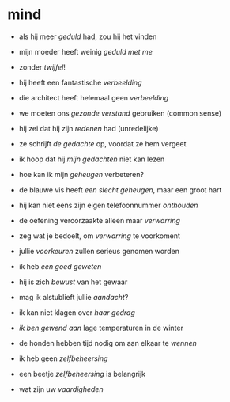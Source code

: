 # mind

- als hij meer *geduld* had, zou hij het vinden

- mijn moeder heeft weinig *geduld met me*

- zonder *twijfel*!

- hij heeft een fantastische *verbeelding*

- die architect heeft helemaal geen *verbeelding*

- we moeten ons *gezonde verstand* gebruiken (common sense)

- hij zei dat hij zijn *redenen* had (unredelijke)

- ze schrijft *de gedachte* op, voordat ze hem vergeet

- ik hoop dat hij *mijn gedachten* niet kan lezen

- hoe kan ik mijn *geheugen* verbeteren?

- de blauwe vis heeft *een slecht geheugen*, maar een groot hart

- hij kan niet eens zijn eigen telefoonnummer *onthouden*

- de oefening veroorzaakte alleen maar *verwarring*

- zeg wat je bedoelt, om *verwarring* te voorkoment

- jullie *voorkeuren* zullen serieus genomen worden

- ik heb *een goed geweten*

- hij is zich *bewust* van het gewaar

- mag ik alstublieft jullie *aandacht*?

- ik kan niet klagen over *haar gedrag*

- *ik ben gewend aan* lage temperaturen in de winter

- de honden hebben tijd nodig om aan elkaar te *wennen*

- ik heb geen *zelfbeheersing*

- een beetje *zelfbeheersing* is belangrijk

- wat zijn uw *vaardigheden*
